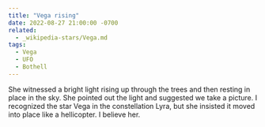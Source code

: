 ```yaml
---
title: "Vega rising"
date: 2022-08-27 21:00:00 -0700
related:
  - _wikipedia-stars/Vega.md
tags:
  - Vega
  - UFO
  - Bothell
---
```

She witnessed a bright light rising up through the trees and then resting in place in the sky. She pointed out the light and suggested we take a picture. I recognized the star Vega in the constellation Lyra, but she insisted it moved into place like a hellicopter. I believe her.
